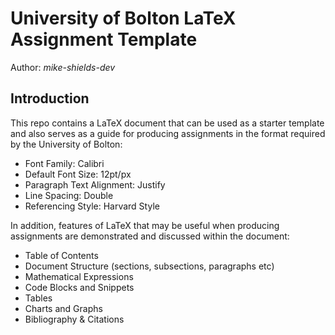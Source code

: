 # University of Bolton LaTeX Assignment Template

Author: <cite>mike-shields-dev</cite>

## Introduction

This repo contains a LaTeX document that can be used as a starter template and also serves as a guide for producing assignments in the format required by the University of Bolton: 

- Font Family:               Calibri
- Default Font Size:         12pt/px
- Paragraph Text Alignment:  Justify
- Line Spacing:              Double
- Referencing Style:         Harvard Style

In addition, features of LaTeX that may be useful when producing assignments are demonstrated and discussed within the document: 

- Table of Contents
- Document Structure (sections, subsections, paragraphs etc)
- Mathematical Expressions
- Code Blocks and Snippets
- Tables
- Charts and Graphs
- Bibliography & Citations
